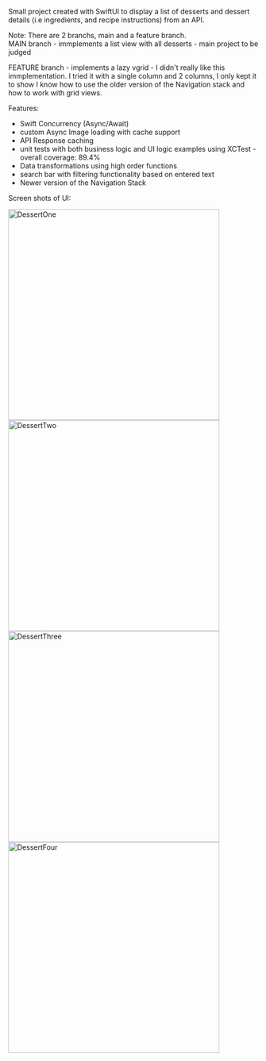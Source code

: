 Small project created with SwiftUI to display a list of desserts and dessert details (i.e ingredients, and recipe instructions) from an API. 

Note: There are 2 branchs, main and a feature branch.  
MAIN branch - immplements a list view with all desserts - main project to be judged

FEATURE branch - implements a lazy vgrid - I didn't really like this immplementation. 
                 I tried it with a single column and 2 columns, I only kept it to show 
                 I know how to use the older version of the Navigation stack and how to 
                 work with grid views.

Features:
  - Swift Concurrency (Async/Await)
  - custom Async Image loading with cache support
  - API Response caching
  - unit tests with both business logic and UI logic examples using XCTest - overall coverage: 89.4%
  - Data transformations using high order functions
  - search bar with filtering functionality based on entered text
  - Newer version of the Navigation Stack

Screen shots of UI:

<img width="425" alt="DessertOne" src="https://github.com/user-attachments/assets/0d1dd8da-3a34-41c9-871b-fd3b51918a3e">

<img width="425" alt="DessertTwo" src="https://github.com/user-attachments/assets/a3045300-fbb7-46d1-a7e9-63bd90f4504e">

<img width="425" alt="DessertThree" src="https://github.com/user-attachments/assets/a943021f-e650-43eb-a1f0-be074db4829f">

<img width="425" alt="DessertFour" src="https://github.com/user-attachments/assets/b799fb11-d28f-450e-a8a5-61563731ef31">



